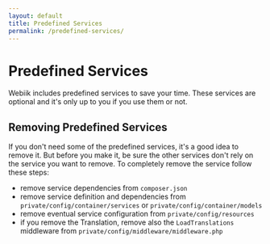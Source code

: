 ```yaml
---
layout: default
title: Predefined Services
permalink: /predefined-services/
---
```

# Predefined Services
Webiik includes predefined services to save your time. These services are optional and it's only up to you if you use them or not.

## Removing Predefined Services
If you don't need some of the predefined services, it's a good idea to remove it. But before you make it, be sure the other services don't rely on the service you want to remove. To completely remove the service follow these steps:

* remove service dependencies from `composer.json`
* remove service definition and dependencies from `private/config/container/services` or `private/config/container/models`
* remove eventual service configuration from `private/config/resources`
* if you remove the Translation, remove also the `LoadTranslations` middleware from `private/config/middleware/middleware.php` 